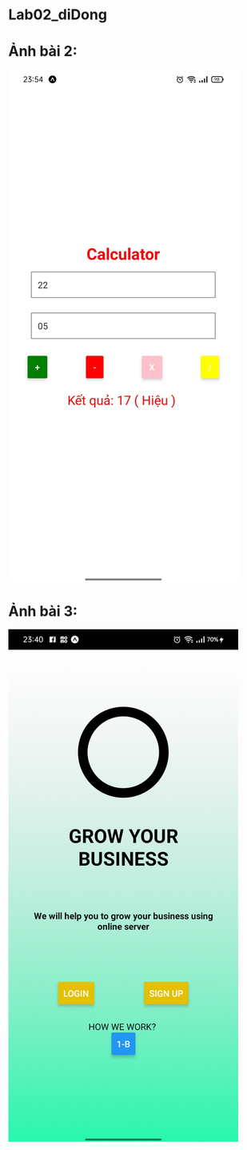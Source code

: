 # Lab02_diDong

# Ảnh bài 2: 
![alt Anh bai 2](https://github.com/BTTHDiDong-React/Lab02_diDong/blob/master/Anh%20minh%20hoa/bai2.jpg)

# Ảnh bài 3: 
![alt Anh bai 3_a](./Anh%20minh%20hoa/bai3_a.png)

